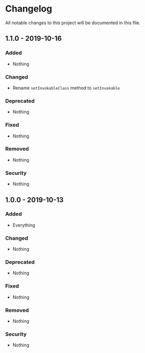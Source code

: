 # Changelog

All notable changes to this project will be documented in this file.

## 1.1.0 - 2019-10-16

### Added
- Nothing

### Changed
- Rename `setInvokableClass` method to `setInvokable`

### Deprecated
- Nothing

### Fixed
- Nothing

### Removed
- Nothing

### Security
- Nothing


## 1.0.0 - 2019-10-13

### Added
- Everything

### Changed
- Nothing

### Deprecated
- Nothing

### Fixed
- Nothing

### Removed
- Nothing

### Security
- Nothing
